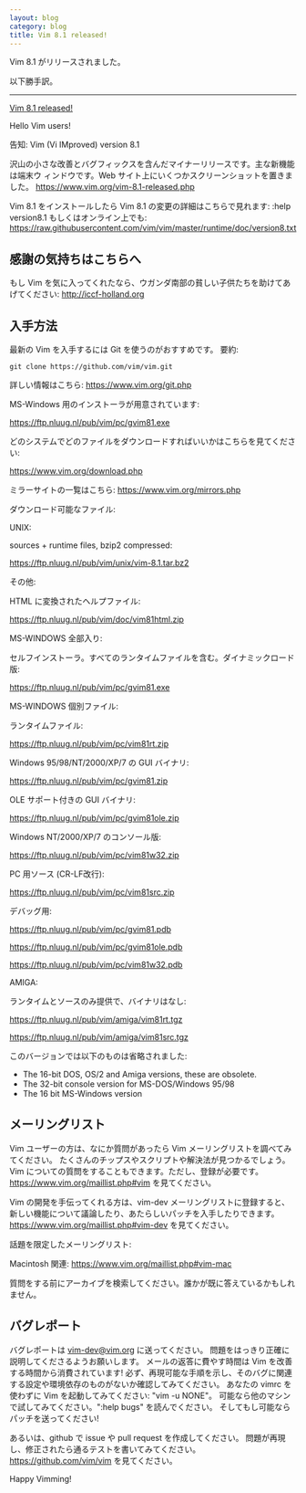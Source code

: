 ```yaml
---
layout: blog
category: blog
title: Vim 8.1 released!
---
```


Vim 8.1 がリリースされました。

以下勝手訳。
<!-- 新機能の解説は[こちら](TODO)。 -->

----------------------------------------------------------------------

[Vim 8.1 released!](https://groups.google.com/d/msg/vim_announce/K1lBxTJb73Y/xVnQDQSsAgAJ)

Hello Vim users!


告知:  Vim (Vi IMproved) version 8.1


沢山の小さな改善とバグフィックスを含んだマイナーリリースです。主な新機能は端末ウ
ィンドウです。Web サイト上にいくつかスクリーンショットを置きました。
https://www.vim.org/vim-8.1-released.php

Vim 8.1 をインストールしたら Vim 8.1 の変更の詳細はこちらで見れます:
        :help version8.1
もしくはオンライン上でも:
https://raw.githubusercontent.com/vim/vim/master/runtime/doc/version8.txt



感謝の気持ちはこちらへ
----------------------

もし Vim を気に入ってくれたなら、ウガンダ南部の貧しい子供たちを助けてあげてください: <http://iccf-holland.org>


入手方法
--------

最新の Vim を入手するには Git を使うのがおすすめです。 要約:

    git clone https://github.com/vim/vim.git

詳しい情報はこちら: <https://www.vim.org/git.php>

MS-Windows 用のインストーラが用意されています:

<https://ftp.nluug.nl/pub/vim/pc/gvim81.exe>

どのシステムでどのファイルをダウンロードすればいいかはこちらを見てください:

<https://www.vim.org/download.php>

ミラーサイトの一覧はこちら:
<https://www.vim.org/mirrors.php>


ダウンロード可能なファイル:

UNIX:

sources + runtime files, bzip2 compressed:

<https://ftp.nluug.nl/pub/vim/unix/vim-8.1.tar.bz2>

その他:

HTML に変換されたヘルプファイル:

<https://ftp.nluug.nl/pub/vim/doc/vim81html.zip>

MS-WINDOWS 全部入り:

セルフインストーラ。すべてのランタイムファイルを含む。ダイナミックロード版:

<https://ftp.nluug.nl/pub/vim/pc/gvim81.exe>

MS-WINDOWS 個別ファイル:

ランタイムファイル:

<https://ftp.nluug.nl/pub/vim/pc/vim81rt.zip>

Windows 95/98/NT/2000/XP/7 の GUI バイナリ:

<https://ftp.nluug.nl/pub/vim/pc/gvim81.zip>

OLE サポート付きの GUI バイナリ:

<https://ftp.nluug.nl/pub/vim/pc/gvim81ole.zip>

Windows NT/2000/XP/7 のコンソール版:

<https://ftp.nluug.nl/pub/vim/pc/vim81w32.zip>

PC 用ソース (CR-LF改行):

<https://ftp.nluug.nl/pub/vim/pc/vim81src.zip>

デバッグ用:

<https://ftp.nluug.nl/pub/vim/pc/gvim81.pdb>

<https://ftp.nluug.nl/pub/vim/pc/gvim81ole.pdb>

<https://ftp.nluug.nl/pub/vim/pc/vim81w32.pdb>

AMIGA:

ランタイムとソースのみ提供で、バイナリはなし:

<https://ftp.nluug.nl/pub/vim/amiga/vim81rt.tgz>

<https://ftp.nluug.nl/pub/vim/amiga/vim81src.tgz>


このバージョンでは以下のものは省略されました:

- The 16-bit DOS, OS/2 and Amiga versions, these are obsolete.
- The 32-bit console version for MS-DOS/Windows 95/98
- The 16 bit MS-Windows version


メーリングリスト
----------------

Vim ユーザーの方は、なにか質問があったら Vim メーリングリストを調べてみてください。
たくさんのチップスやスクリプトや解決法が見つかるでしょう。
Vim についての質問をすることもできます。ただし、登録が必要です。
<https://www.vim.org/maillist.php#vim> を見てください。

Vim の開発を手伝ってくれる方は、vim-dev メーリングリストに登録すると、
新しい機能について議論したり、あたらしいパッチを入手したりできます。
<https://www.vim.org/maillist.php#vim-dev> を見てください。

話題を限定したメーリングリスト:

Macintosh 関連:  <https://www.vim.org/maillist.php#vim-mac>

質問をする前にアーカイブを検索してください。誰かが既に答えているかもしれません。


バグレポート
------------

バグレポートは <vim-dev@vim.org> に送ってください。
問題をはっきり正確に説明してくださるようお願いします。
メールの返答に費やす時間は Vim を改善する時間から消費されています! 
必ず、再現可能な手順を示し、そのバグに関連する設定や環境依存のものがないか確認してみてください。
あなたの vimrc を使わずに Vim を起動してみてください: "vim -u NONE"。
可能なら他のマシンで試してみてください。":help bugs" を読んでください。
そしてもし可能ならパッチを送ってください!

あるいは、github で issue や pull request を作成してください。
問題が再現し、修正されたら通るテストを書いてみてください。
<https://github.com/vim/vim> を見てください。


Happy Vimming!
